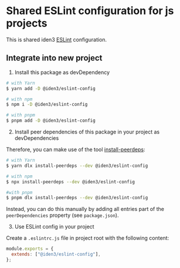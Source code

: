 # Shared ESLint configuration for js projects

This is shared iden3 [ESLint](https://eslint.org/) configuration.

## Integrate into new project

1. Install this package as devDependency

```sh
# with Yarn
$ yarn add -D @iden3/eslint-config

# with npm
$ npm i -D @iden3/eslint-config

# with pnpm
$ pnpm add -D @iden3/eslint-config
```

2. Install peer dependencies of this package in your project as devDependencies

Therefore, you can make use of the tool [install-peerdeps](https://github.com/nathanhleung/install-peerdeps):

```sh
# with Yarn
$ yarn dlx install-peerdeps --dev @iden3/eslint-config

# with npm
$ npx install-peerdeps --dev @iden3/eslint-config

#with pnpm
$ pnpm dlx install-peerdeps --dev @iden3/eslint-config
```

Instead, you can do this manually by adding all entries part of the `peerDependencies` property (see `package.json`).

3. Use ESLint config in your project

Create a `.eslintrc.js` file in project root with the following content:

```js
module.exports = {
  extends: ["@iden3/eslint-config"],
};
```